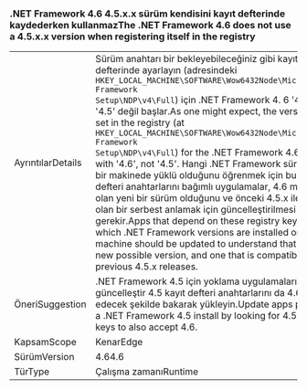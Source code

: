 ### <a name="the-net-framework-46-does-not-use-a-45xx-version-when-registering-itself-in-the-registry"></a><span data-ttu-id="5cfac-101">.NET Framework 4.6 4.5.x.x sürüm kendisini kayıt defterinde kaydederken kullanmaz</span><span class="sxs-lookup"><span data-stu-id="5cfac-101">The .NET Framework 4.6 does not use a 4.5.x.x version when registering itself in the registry</span></span>

|   |   |
|---|---|
|<span data-ttu-id="5cfac-102">Ayrıntılar</span><span class="sxs-lookup"><span data-stu-id="5cfac-102">Details</span></span>|<span data-ttu-id="5cfac-103">Sürüm anahtarı bir bekleyebileceğiniz gibi kayıt defterinde ayarlayın (adresindeki <code>HKEY_LOCAL_MACHINE\SOFTWARE\Wow6432Node\Microsoft\NET Framework Setup\NDP\v4\Full</code>) için .NET Framework 4. 6 '4.6 ile', '4.5' değil başlar.</span><span class="sxs-lookup"><span data-stu-id="5cfac-103">As one might expect, the version key set in the registry (at <code>HKEY_LOCAL_MACHINE\SOFTWARE\Wow6432Node\Microsoft\NET Framework Setup\NDP\v4\Full</code>) for the .NET Framework 4.6 begins with '4.6', not '4.5'.</span></span> <span data-ttu-id="5cfac-104">Hangi .NET Framework sürümlerinin bir makinede yüklü olduğunu öğrenmek için bu kayıt defteri anahtarlarını bağımlı uygulamalar, 4.6 mümkün olan yeni bir sürüm olduğunu ve önceki 4.5.x ile uyumlu olan bir serbest anlamak için güncelleştirilmesi gerekir.</span><span class="sxs-lookup"><span data-stu-id="5cfac-104">Apps that depend on these registry keys to know which .NET Framework versions are installed on a machine should be updated to understand that 4.6 is a new possible version, and one that is compatible with previous 4.5.x releases.</span></span>|
|<span data-ttu-id="5cfac-105">Öneri</span><span class="sxs-lookup"><span data-stu-id="5cfac-105">Suggestion</span></span>|<span data-ttu-id="5cfac-106">.NET Framework 4.5 için yoklama uygulamaları güncelleştir 4.5 kayıt defteri anahtarlarını da 4.6 kabul edecek şekilde bakarak yükleyin.</span><span class="sxs-lookup"><span data-stu-id="5cfac-106">Update apps probing for a .NET Framework 4.5 install by looking for 4.5 registry keys to also accept 4.6.</span></span>|
|<span data-ttu-id="5cfac-107">Kapsam</span><span class="sxs-lookup"><span data-stu-id="5cfac-107">Scope</span></span>|<span data-ttu-id="5cfac-108">Kenar</span><span class="sxs-lookup"><span data-stu-id="5cfac-108">Edge</span></span>|
|<span data-ttu-id="5cfac-109">Sürüm</span><span class="sxs-lookup"><span data-stu-id="5cfac-109">Version</span></span>|<span data-ttu-id="5cfac-110">4.6</span><span class="sxs-lookup"><span data-stu-id="5cfac-110">4.6</span></span>|
|<span data-ttu-id="5cfac-111">Tür</span><span class="sxs-lookup"><span data-stu-id="5cfac-111">Type</span></span>|<span data-ttu-id="5cfac-112">Çalışma zamanı</span><span class="sxs-lookup"><span data-stu-id="5cfac-112">Runtime</span></span>|

